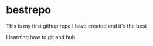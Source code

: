# bestrepo

This is my first githup repo I have created and it's the best

I learning how to git and hub
